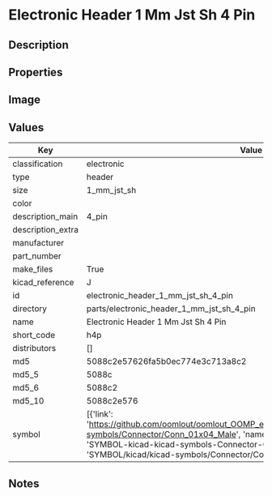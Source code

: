 # Electronic Header 1 Mm Jst Sh 4 Pin

## Description

## Properties


## Image


## Values

| Key | Value |
| --- | --- |
| classification | electronic |
| type | header |
| size | 1_mm_jst_sh |
| color |  |
| description_main | 4_pin |
| description_extra |  |
| manufacturer |  |
| part_number |  |
| make_files | True |
| kicad_reference | J |
| id | electronic_header_1_mm_jst_sh_4_pin |
| directory | parts/electronic_header_1_mm_jst_sh_4_pin |
| name | Electronic Header 1 Mm Jst Sh 4 Pin |
| short_code | h4p |
| distributors | [] |
| md5 | 5088c2e57626fa5b0ec774e3c713a8c2 |
| md5_5 | 5088c |
| md5_6 | 5088c2 |
| md5_10 | 5088c2e576 |
| symbol | [{'link': 'https://github.com/oomlout/oomlout_OOMP_eda_V2/tree/main/SYMBOL/kicad/kicad-symbols/Connector/Conn_01x04_Male', 'name': 'Connector : Conn_01x04_Male', 'id': 'SYMBOL-kicad-kicad-symbols-Connector-Conn_01x04_Male', 'directory': 'SYMBOL/kicad/kicad-symbols/Connector/Conn_01x04_Male/'}] |

## Notes

